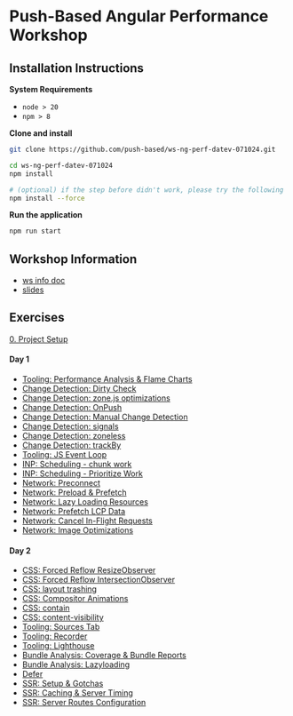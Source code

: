 # Push-Based Angular Performance Workshop

## Installation Instructions

**System Requirements**

* `node > 20`
* `npm > 8`

**Clone and install**

```bash
git clone https://github.com/push-based/ws-ng-perf-datev-071024.git

cd ws-ng-perf-datev-071024
npm install

# (optional) if the step before didn't work, please try the following
npm install --force
```

**Run the application**

```bash
npm run start
```

## Workshop Information

* [ws info doc](https://docs.google.com/document/d/1AFjrVb3gDNV_jsknv05EbzC2ABFUlG2V1X561ar2mAw/edit?usp=drive_link)
* [slides](https://drive.google.com/drive/folders/1LJCDzItO1fLi2N9TyiK6dxDRSjeT-5Dw?usp=sharing)

## Exercises

[0. Project Setup](./exercises/project%20setup.md)

#### Day 1

* [Tooling: Performance Analysis & Flame Charts](./exercises/performance-tab-flame-charts.md)
* [Change Detection: Dirty Check](./exercises/change-detection%20-%20Dirty%20Check.md)
* [Change Detection: zone.js optimizations](./exercises/change-detection%20-%20zone-optimizations.md)
* [Change Detection: OnPush](./exercises/change-detection%20-%20OnPush.md)
* [Change Detection: Manual Change Detection](./exercises/change-detection%20-%20manual%20cd.md)
* [Change Detection: signals](./exercises/change-detection%20-%20signals.md)
* [Change Detection: zoneless](./exercises/change-detection%20-%20zoneless.md)
* [Change Detection: trackBy](./exercises/change-detection%20-%20trackBy.md)
* [Tooling: JS Event Loop](./exercises/event-loop.md)
* [INP: Scheduling - chunk work](./exercises/scheduling-chunk-work.md)
* [INP: Scheduling - Prioritize Work](./exercises/scheduling-prioritize-work.md)
* [Network: Preconnect](./exercises/network-resource-hints-preconnect.md)
* [Network: Preload & Prefetch](./exercises/network-resource-hints-preload-prefetch.md)
* [Network: Lazy Loading Resources](./exercises/network-lazy-loading.md)
* [Network: Prefetch LCP Data](./exercises/network-prefetch-lcp-data.md)
* [Network: Cancel In-Flight Requests](./exercises/network-cancel-requests.md)
* [Network: Image Optimizations](./exercises/ng-optimized-images.md)

#### Day 2

* [CSS: Forced Reflow ResizeObserver](./exercises/css%20-%20resizeobserver.md)
* [CSS: Forced Reflow IntersectionObserver](./exercises/css%20-%20intersection-observer.md)
* [CSS: layout trashing](./exercises/css%20-%20layout-trashing.md)
* [CSS: Compositor Animations](./exercises/css%20-%20compositor-only-animations.md)
* [CSS: contain](./exercises/css%20-%20containment.md)
* [CSS: content-visibility](./exercises/css%20-%20content-visibility.md)
* [Tooling: Sources Tab](./exercises/sources%20tab.md)
* [Tooling: Recorder](./exercises/user_flow%20-%20recorder.md)
* [Tooling: Lighthouse](./exercises/user_flow%20-%20lighthouse.md)
* [Bundle Analysis: Coverage & Bundle Reports](./exercises/bundle-analysis-coverage_bundle-analyzer.md)
* [Bundle Analysis: Lazyloading](./exercises/bundle-analysis-lazyloading.md)
* [Defer](./exercises/defer.md)
* [SSR: Setup & Gotchas](exercises/ssr%20-%20setup%20%26%20gotchas.md)
* [SSR: Caching & Server Timing](exercises/ssr-simple-caching-and-server-timing.md)
* [SSR: Server Routes Configuration](exercises/ssr-server-routes-config.md)


